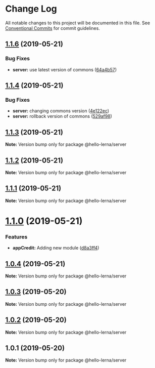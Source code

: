 # Change Log

All notable changes to this project will be documented in this file.
See [Conventional Commits](https://conventionalcommits.org) for commit guidelines.

## [1.1.6](https://github.com/vmatsumura/hello-lerna/compare/v1.1.5...v1.1.6) (2019-05-21)


### Bug Fixes

* **server:** use latest version of commons ([64a4b57](https://github.com/vmatsumura/hello-lerna/commit/64a4b57))





## [1.1.4](https://github.com/vmatsumura/hello-lerna/compare/v1.1.3...v1.1.4) (2019-05-21)


### Bug Fixes

* **server:** changing commons version ([4e122ec](https://github.com/vmatsumura/hello-lerna/commit/4e122ec))
* **server:** rollback version of commons ([529af98](https://github.com/vmatsumura/hello-lerna/commit/529af98))





## [1.1.3](https://github.com/vmatsumura/hello-lerna/compare/v1.1.2...v1.1.3) (2019-05-21)

**Note:** Version bump only for package @hello-lerna/server





## [1.1.2](https://github.com/vmatsumura/hello-lerna/compare/v1.1.1...v1.1.2) (2019-05-21)

**Note:** Version bump only for package @hello-lerna/server





## [1.1.1](https://github.com/vmatsumura/hello-lerna/compare/v1.1.0...v1.1.1) (2019-05-21)

**Note:** Version bump only for package @hello-lerna/server





# [1.1.0](https://github.com/vmatsumura/hello-lerna/compare/v1.0.4...v1.1.0) (2019-05-21)


### Features

* **appCredit:** Adding new module ([d8a3ff4](https://github.com/vmatsumura/hello-lerna/commit/d8a3ff4))





## [1.0.4](https://github.com/vmatsumura/hello-lerna/compare/v1.0.3...v1.0.4) (2019-05-21)

**Note:** Version bump only for package @hello-lerna/server





## [1.0.3](https://github.com/vmatsumura/hello-lerna/compare/v1.0.2...v1.0.3) (2019-05-20)

**Note:** Version bump only for package @hello-lerna/server





## [1.0.2](https://github.com/vmatsumura/hello-lerna/compare/v1.0.1...v1.0.2) (2019-05-20)

**Note:** Version bump only for package @hello-lerna/server





## 1.0.1 (2019-05-20)

**Note:** Version bump only for package @hello-lerna/server
